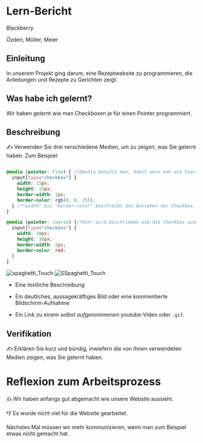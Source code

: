 # Lern-Bericht
Blackberry

Özden, Müller, Meier

## Einleitung

In unserem Projekt ging darum, eine Rezeptwebsite zu programmieren, die Anleitungen und Rezepte zu Gerichten zeigt.

## Was habe ich gelernt?

Wir haben gelernt wie man Checkboxen je für einen Pointer programmiert.

## Beschreibung

✍️ Verwenden Sie drei verschiedene Medien, um zu zeigen, was Sie gelernt haben. Zum Beispiel:

```CSS

@media (pointer: fine) { /*@media benutzt man, damit wenn man wie hier zum Beispiel mehrere Pointer hat, die Website diese unterscheidet.*/
  input[type="checkbox"] {
    width: 15px;
    height: 15px;
    border-width: 1px;
    border-color: rgb(0, 0, 255);
  } /*"width" bis "border-color" beschreibt das Aussehen der Checkbox, falls der Pointer fine ist, also wenn man eine Maus benutzt.*/
}

@media (pointer: coarse) {/*Hier wird beschrieben wie die Checkbox aussieht, falls Der Pointer course ist, also wenn man die Maschine mit Touch benutzt.*/
  input[type="checkbox"] {
    width: 30px;
    height: 30px;
    border-width: 2px;
    border-color: red;
  }
}
```
![spaghetti_Touch](https://github.com/NathanielConstructive/LA1600/assets/111046193/b36c8c1e-d093-4bc7-878b-d8acd8773272)
![SSpaghetti_Touch](https://github.com/NathanielConstructive/LA1600/assets/111046193/eb69fcd7-c3a1-4d85-ae75-ef875b6960c4)


* Eine textliche Beschreibung
* Ein deutliches, aussagekräftiges Bild oder eine kommentierte Bildschirm-Aufnahme

* Ein Link zu einem *selbst aufgenommenen* youtube-Video oder `.gif`.

## Verifikation

✍️ Erklären Sie kurz und bündig, inwiefern die von Ihnen verwendeten Medien zeigen, was Sie gelernt haben.

# Reflexion zum Arbeitsprozess

👍 Wir haben anfangs gut abgemacht wie unsere Website aussieht.

👎 Es wurde nicht viel für die Website gearbeitet.

Nächstes Mal müssen wir mehr kommunizieren, wenn man zum Beispiel etwas nicht gemacht hat.
